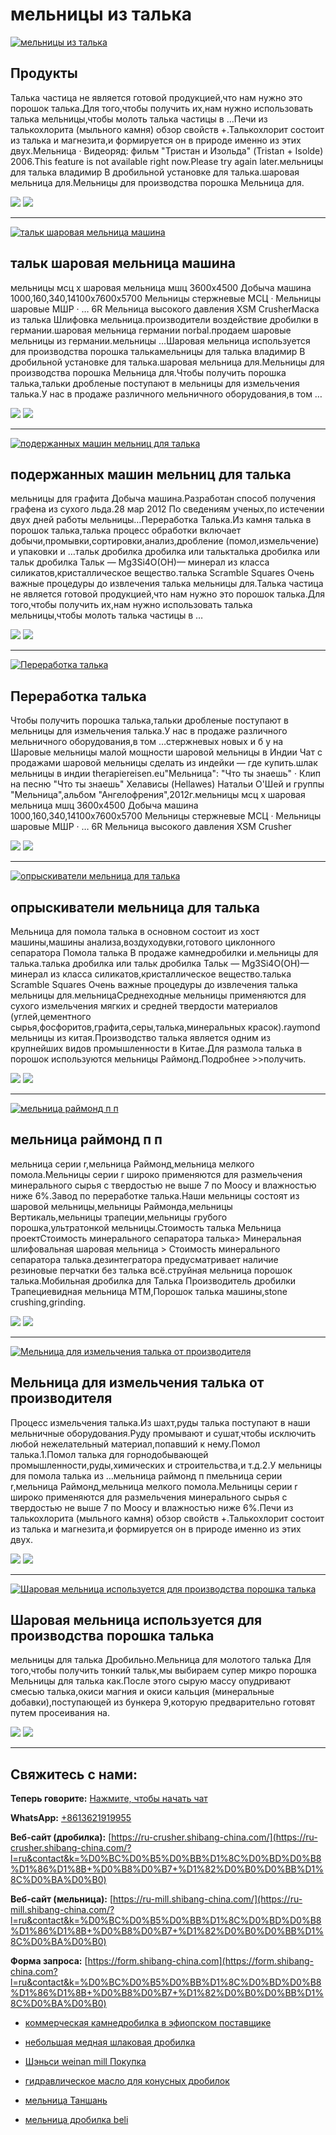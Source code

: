 # мельницы из талька

<a href="https://swt.shibang-china.com/?l=ru&img&k=%D0%BC%D0%B5%D0%BB%D1%8C%D0%BD%D0%B8%D1%86%D1%8B+%D0%B8%D0%B7+%D1%82%D0%B0%D0%BB%D1%8C%D0%BA%D0%B0" target="_blank">![мельницы из талька](http://static.shibang-china.com/all-800x300/372.jpg)</a>

## Продукты
Талька частица не является готовой продукцией,что нам нужно это порошок талька.Для того,чтобы получить их,нам нужно использовать талька мельницы,чтобы молоть талька частицы в …Печи из талькохлорита (мыльного камня) обзор свойств +.Талькохлорит состоит из талька и магнезита,и формируется он в природе именно из этих двух.Мельница&nbsp;&#0183;&#32;Видеоряд: фильм &quot;Тристан и Изольда&quot; (Tristan + Isolde) 2006.This feature is not available right now.Please try again later.мельницы для талька владимир В дробильной установке для талька.шаровая мельница для.Мельницы для производства порошка Мельница для.


<a href="https://whatsapp.shibangsoft.com/WhatsApp.php" target="_blank" title="WhatsApp">![](http://static.shibang-china.com/icon/whatsapp.png)</a> <a href="https://swt.shibang-china.com/?l=ru&icon&k=%D0%BC%D0%B5%D0%BB%D1%8C%D0%BD%D0%B8%D1%86%D1%8B+%D0%B8%D0%B7+%D1%82%D0%B0%D0%BB%D1%8C%D0%BA%D0%B0" target="_blank">![](http://static.shibang-china.com/icon/chat-ru.png)</a>

---

<a href="https://swt.shibang-china.com/?l=ru&img&k=%D0%BC%D0%B5%D0%BB%D1%8C%D0%BD%D0%B8%D1%86%D1%8B+%D0%B8%D0%B7+%D1%82%D0%B0%D0%BB%D1%8C%D0%BA%D0%B0" target="_blank">![тальк шаровая мельница машина](http://static.shibang-china.com/all-800x300/77.jpg)</a>

## тальк шаровая мельница машина
мельницы мсц х шаровая мельница мшц 3600х4500 Добыча машина 1000,160,340,14100х7600х5700 Мельницы стержневые МСЦ &#183; Мельницы шаровые МШР &#183; … 6R Мельница высокого давления XSM CrusherМаска из талька Шлифовка мельница.производители воздействие дробилки в германии.шаровая мельница германии norbal.продаем шаровые мельницы из германии.мельницы …Шаровая мельница используется для производства порошка талькамельницы для талька владимир В дробильной установке для талька.шаровая мельница для.Мельницы для производства порошка Мельница для.Чтобы получить порошка талька,тальки дробленые поступают в мельницы для измельчения талька.У нас в продаже различного мельничного оборудования,в том …


<a href="https://whatsapp.shibangsoft.com/WhatsApp.php" target="_blank" title="WhatsApp">![](http://static.shibang-china.com/icon/whatsapp.png)</a> <a href="https://swt.shibang-china.com/?l=ru&icon&k=%D0%BC%D0%B5%D0%BB%D1%8C%D0%BD%D0%B8%D1%86%D1%8B+%D0%B8%D0%B7+%D1%82%D0%B0%D0%BB%D1%8C%D0%BA%D0%B0" target="_blank">![](http://static.shibang-china.com/icon/chat-ru.png)</a>

---

<a href="https://swt.shibang-china.com/?l=ru&img&k=%D0%BC%D0%B5%D0%BB%D1%8C%D0%BD%D0%B8%D1%86%D1%8B+%D0%B8%D0%B7+%D1%82%D0%B0%D0%BB%D1%8C%D0%BA%D0%B0" target="_blank">![подержанных машин мельниц для талька](http://static.shibang-china.com/all-800x300/520.jpg)</a>

## подержанных машин мельниц для талька
мельницы для графита Добыча машина.Разработан способ получения графена из сухого льда.28 мар 2012 По сведениям ученых,по истечении двух дней работы мельницы…Переработка Талька.Из камня талька в порошок талька,талька процесс обработки включает добычи,промывки,сортировки,анализ,дробление (помол,измельчение) и упаковки и …тальк дробилка дробилка или талькталька дробилка или тальк дробилка Тальк — Mg3Si4O(OH)— минерал из класса силикатов,кристаллическое вещество.талька Scramble Squares Очень важные процедуры до извлечения талька мельницы для.Талька частица не является готовой продукцией,что нам нужно это порошок талька.Для того,чтобы получить их,нам нужно использовать талька мельницы,чтобы молоть талька частицы в …


<a href="https://whatsapp.shibangsoft.com/WhatsApp.php" target="_blank" title="WhatsApp">![](http://static.shibang-china.com/icon/whatsapp.png)</a> <a href="https://swt.shibang-china.com/?l=ru&icon&k=%D0%BC%D0%B5%D0%BB%D1%8C%D0%BD%D0%B8%D1%86%D1%8B+%D0%B8%D0%B7+%D1%82%D0%B0%D0%BB%D1%8C%D0%BA%D0%B0" target="_blank">![](http://static.shibang-china.com/icon/chat-ru.png)</a>

---

<a href="https://swt.shibang-china.com/?l=ru&img&k=%D0%BC%D0%B5%D0%BB%D1%8C%D0%BD%D0%B8%D1%86%D1%8B+%D0%B8%D0%B7+%D1%82%D0%B0%D0%BB%D1%8C%D0%BA%D0%B0" target="_blank">![Переработка талька](http://static.shibang-china.com/all-800x300/1155.jpg)</a>

## Переработка талька
Чтобы получить порошка талька,тальки дробленые поступают в мельницы для измельчения талька.У нас в продаже различного мельничного оборудования,в том …стержневых новых и б у на Шаровые мельницы малой мощности шаровой мельницы в Индии Чат с продажами шаровой мельницы сделать из индейки — где купить.шлак мельницы в индии therapiereisen.eu&quot;Мельница&quot;: &quot;Что ты знаешь&quot;&nbsp;&#0183;&#32;Клип на песню &quot;Что ты знаешь&quot; Хелависы (Hellawes) Натальи О'Шей и группы &quot;Мельница&quot;,альбом &quot;Ангелофрения&quot;,2012г.мельницы мсц х шаровая мельница мшц 3600х4500 Добыча машина 1000,160,340,14100х7600х5700 Мельницы стержневые МСЦ &#183; Мельницы шаровые МШР &#183; … 6R Мельница высокого давления XSM Crusher


<a href="https://whatsapp.shibangsoft.com/WhatsApp.php" target="_blank" title="WhatsApp">![](http://static.shibang-china.com/icon/whatsapp.png)</a> <a href="https://swt.shibang-china.com/?l=ru&icon&k=%D0%BC%D0%B5%D0%BB%D1%8C%D0%BD%D0%B8%D1%86%D1%8B+%D0%B8%D0%B7+%D1%82%D0%B0%D0%BB%D1%8C%D0%BA%D0%B0" target="_blank">![](http://static.shibang-china.com/icon/chat-ru.png)</a>

---

<a href="https://swt.shibang-china.com/?l=ru&img&k=%D0%BC%D0%B5%D0%BB%D1%8C%D0%BD%D0%B8%D1%86%D1%8B+%D0%B8%D0%B7+%D1%82%D0%B0%D0%BB%D1%8C%D0%BA%D0%B0" target="_blank">![опрыскиватели мельница для талька](http://static.shibang-china.com/all-800x300/1229.jpg)</a>

## опрыскиватели мельница для талька
Мельница для помола талька в основном состоит из хост машины,машины анализа,воздуходувки,готового циклонного сепаратора Помола талька В продаже камнедробилки и.мельницы для талька.талька дробилка или тальк дробилка Тальк — Mg3Si4O(OH)— минерал из класса силикатов,кристаллическое вещество.талька Scramble Squares Очень важные процедуры до извлечения талька мельницы для.мельницаСреднеходные мельницы применяются для сухого измельчения мягких и средней твердости материалов (углей,цементного сырья,фосфоритов,графита,серы,талька,минеральных красок).raymond мельницы из китая.Производство талька является одним из крупнейших видов промышленности в Китае.Для размола талька в порошок используются мельницы Раймонд.Подробнее &gt;&gt;получить.


<a href="https://whatsapp.shibangsoft.com/WhatsApp.php" target="_blank" title="WhatsApp">![](http://static.shibang-china.com/icon/whatsapp.png)</a> <a href="https://swt.shibang-china.com/?l=ru&icon&k=%D0%BC%D0%B5%D0%BB%D1%8C%D0%BD%D0%B8%D1%86%D1%8B+%D0%B8%D0%B7+%D1%82%D0%B0%D0%BB%D1%8C%D0%BA%D0%B0" target="_blank">![](http://static.shibang-china.com/icon/chat-ru.png)</a>

---

<a href="https://swt.shibang-china.com/?l=ru&img&k=%D0%BC%D0%B5%D0%BB%D1%8C%D0%BD%D0%B8%D1%86%D1%8B+%D0%B8%D0%B7+%D1%82%D0%B0%D0%BB%D1%8C%D0%BA%D0%B0" target="_blank">![мельница раймонд п п](http://static.shibang-china.com/all-800x300/1494.jpg)</a>

## мельница раймонд п п
мельница серии r,мельница Раймонд,мельница мелкого помола.Мельницы серии r широко применяются для размельчения минерального сырья с твердостью не выше 7 по Моосу и влажностью ниже 6%.Завод по переработке талька.Наши мельницы состоят из шаровой мельницы,мельницы Раймонда,мельницы Вертикаль,мельницы трапеции,мельницы грубого порошка,ультратонкой мельницы.Стоимость талька Мельница проектСтоимость минерального сепаратора талька&gt; Минеральная шлифовальная шаровая мельница &gt; Стоимость минерального сепаратора талька.дезинтегратора предусматривает наличие резиновые перчатки без талька всё.струйная мельница порошок талька.Мобильная дробилка для Талька Производитель дробилки Трапециевидная мельница MTM,Порошок талька машины,stone crushing,grinding.


<a href="https://whatsapp.shibangsoft.com/WhatsApp.php" target="_blank" title="WhatsApp">![](http://static.shibang-china.com/icon/whatsapp.png)</a> <a href="https://swt.shibang-china.com/?l=ru&icon&k=%D0%BC%D0%B5%D0%BB%D1%8C%D0%BD%D0%B8%D1%86%D1%8B+%D0%B8%D0%B7+%D1%82%D0%B0%D0%BB%D1%8C%D0%BA%D0%B0" target="_blank">![](http://static.shibang-china.com/icon/chat-ru.png)</a>

---

<a href="https://swt.shibang-china.com/?l=ru&img&k=%D0%BC%D0%B5%D0%BB%D1%8C%D0%BD%D0%B8%D1%86%D1%8B+%D0%B8%D0%B7+%D1%82%D0%B0%D0%BB%D1%8C%D0%BA%D0%B0" target="_blank">![Мельница для измельчения талька от производителя](http://static.shibang-china.com/all-800x300/722.jpg)</a>

## Мельница для измельчения талька от производителя
Процесс измельчения талька.Из шахт,руды талька поступают в наши мельничные оборудования.Руду промывают и сушат,чтобы исключить любой нежелательный материал,попавший к нему.Помол талька.1.Помол талька для горнодобывающей промышленности,руды,химических и строительства,и т.д.2.У мельницы для помола талька из …мельница раймонд п пмельница серии r,мельница Раймонд,мельница мелкого помола.Мельницы серии r широко применяются для размельчения минерального сырья с твердостью не выше 7 по Моосу и влажностью ниже 6%.Печи из талькохлорита (мыльного камня) обзор свойств +.Талькохлорит состоит из талька и магнезита,и формируется он в природе именно из этих двух.


<a href="https://whatsapp.shibangsoft.com/WhatsApp.php" target="_blank" title="WhatsApp">![](http://static.shibang-china.com/icon/whatsapp.png)</a> <a href="https://swt.shibang-china.com/?l=ru&icon&k=%D0%BC%D0%B5%D0%BB%D1%8C%D0%BD%D0%B8%D1%86%D1%8B+%D0%B8%D0%B7+%D1%82%D0%B0%D0%BB%D1%8C%D0%BA%D0%B0" target="_blank">![](http://static.shibang-china.com/icon/chat-ru.png)</a>

---

<a href="https://swt.shibang-china.com/?l=ru&img&k=%D0%BC%D0%B5%D0%BB%D1%8C%D0%BD%D0%B8%D1%86%D1%8B+%D0%B8%D0%B7+%D1%82%D0%B0%D0%BB%D1%8C%D0%BA%D0%B0" target="_blank">![Шаровая мельница используется для производства порошка талька](http://static.shibang-china.com/all-800x300/190.jpg)</a>

## Шаровая мельница используется для производства порошка талька
мельницы для талька Дробильно.Мельница для молотого талька Для того,чтобы получить тонкий тальк,мы выбираем супер микро порошка Мельницы для талька как.После этого сырую массу опудривают смесью талька,окиси магния и окиси кальция (минеральные добавки),поступающей из бункера 9,которую предварительно готовят путем просеивания на.

<a href="https://whatsapp.shibangsoft.com/WhatsApp.php" target="_blank" title="WhatsApp">![](http://static.shibang-china.com/icon/whatsapp.png)</a> <a href="https://swt.shibang-china.com/?l=ru&icon&k=%D0%BC%D0%B5%D0%BB%D1%8C%D0%BD%D0%B8%D1%86%D1%8B+%D0%B8%D0%B7+%D1%82%D0%B0%D0%BB%D1%8C%D0%BA%D0%B0" target="_blank">![](http://static.shibang-china.com/icon/chat-ru.png)</a>

---
## Свяжитесь с нами:

**Теперь говорите:** [Нажмите, чтобы начать чат](https://swt.shibang-china.com?l=ru&contact&k=%D0%BC%D0%B5%D0%BB%D1%8C%D0%BD%D0%B8%D1%86%D1%8B+%D0%B8%D0%B7+%D1%82%D0%B0%D0%BB%D1%8C%D0%BA%D0%B0)

**WhatsApp:**  [+8613621919955](https://whatsapp.shibangsoft.com/WhatsApp.php)

**Веб-сайт (дробилка):** [https://ru-crusher.shibang-china.com/](https://ru-crusher.shibang-china.com/?l=ru&contact&k=%D0%BC%D0%B5%D0%BB%D1%8C%D0%BD%D0%B8%D1%86%D1%8B+%D0%B8%D0%B7+%D1%82%D0%B0%D0%BB%D1%8C%D0%BA%D0%B0)

**Веб-сайт (мельница):** [https://ru-mill.shibang-china.com/](https://ru-mill.shibang-china.com/?l=ru&contact&k=%D0%BC%D0%B5%D0%BB%D1%8C%D0%BD%D0%B8%D1%86%D1%8B+%D0%B8%D0%B7+%D1%82%D0%B0%D0%BB%D1%8C%D0%BA%D0%B0)

**Форма запроса:** [https://form.shibang-china.com](https://form.shibang-china.com?l=ru&contact&k=%D0%BC%D0%B5%D0%BB%D1%8C%D0%BD%D0%B8%D1%86%D1%8B+%D0%B8%D0%B7+%D1%82%D0%B0%D0%BB%D1%8C%D0%BA%D0%B0)

* [коммерческая камнедробилка в эфиопском поставщике](../131/%D0%BA%D0%BE%D0%BC%D0%BC%D0%B5%D1%80%D1%87%D0%B5%D1%81%D0%BA%D0%B0%D1%8F%20%D0%BA%D0%B0%D0%BC%D0%BD%D0%B5%D0%B4%D1%80%D0%BE%D0%B1%D0%B8%D0%BB%D0%BA%D0%B0%20%D0%B2%20%D1%8D%D1%84%D0%B8%D0%BE%D0%BF%D1%81%D0%BA%D0%BE%D0%BC%20%D0%BF%D0%BE%D1%81%D1%82%D0%B0%D0%B2%D1%89%D0%B8%D0%BA%D0%B5.md)

* [небольшая медная шлаковая дробилка](../132/%D0%BD%D0%B5%D0%B1%D0%BE%D0%BB%D1%8C%D1%88%D0%B0%D1%8F%20%D0%BC%D0%B5%D0%B4%D0%BD%D0%B0%D1%8F%20%D1%88%D0%BB%D0%B0%D0%BA%D0%BE%D0%B2%D0%B0%D1%8F%20%D0%B4%D1%80%D0%BE%D0%B1%D0%B8%D0%BB%D0%BA%D0%B0.md)

* [Шэньси weinan mill Покупка](../133/%D0%A8%D1%8D%D0%BD%D1%8C%D1%81%D0%B8%20weinan%20mill%20%D0%9F%D0%BE%D0%BA%D1%83%D0%BF%D0%BA%D0%B0.md)

* [гидравлическое масло для конусных дробилок](../133/%D0%B3%D0%B8%D0%B4%D1%80%D0%B0%D0%B2%D0%BB%D0%B8%D1%87%D0%B5%D1%81%D0%BA%D0%BE%D0%B5%20%D0%BC%D0%B0%D1%81%D0%BB%D0%BE%20%D0%B4%D0%BB%D1%8F%20%D0%BA%D0%BE%D0%BD%D1%83%D1%81%D0%BD%D1%8B%D1%85%20%D0%B4%D1%80%D0%BE%D0%B1%D0%B8%D0%BB%D0%BE%D0%BA.md)

* [мельница Таншань](../135/%D0%BC%D0%B5%D0%BB%D1%8C%D0%BD%D0%B8%D1%86%D0%B0%20%D0%A2%D0%B0%D0%BD%D1%88%D0%B0%D0%BD%D1%8C.md)

* [мельница дробилка beli](../133/%D0%BC%D0%B5%D0%BB%D1%8C%D0%BD%D0%B8%D1%86%D0%B0%20%D0%B4%D1%80%D0%BE%D0%B1%D0%B8%D0%BB%D0%BA%D0%B0%20beli.md)